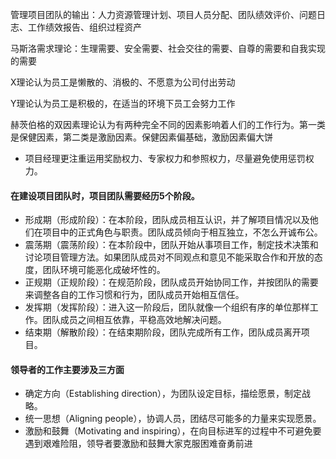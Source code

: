管理项目团队的输出：人力资源管理计划、项目人员分配、团队绩效评价、问题日志、工作绩效报告、组织过程资产

马斯洛需求理论：生理需要、安全需要、社会交往的需要、自尊的需要和自我实现的需要

X理论认为员工是懒散的、消极的、不愿意为公司付出劳动

Y理论认为员工是积极的，在适当的环境下员工会努力工作

赫茨伯格的双因素理论认为有两种完全不同的因素影响着人们的工作行为。第一类是保健因素，第二类是激励因素。保健因素偏基础，激励因素偏大饼

- 项目经理更注重运用奖励权力、专家权力和参照权力，尽量避免使用惩罚权力。



#### 在建设项目团队时，项目团队需要经历5个阶段。

- 形成期（形成阶段）：在本阶段，团队成员相互认识，并了解项目情况以及他们在项目中的正式角色与职责。团队成员倾向于相互独立，不怎么开诚布公。
- 震荡期（震荡阶段）：在本阶段中，团队开始从事项目工作，制定技术决策和讨论项目管理方法。如果团队成员对不同观点和意见不能采取合作和开放的态度，团队环境可能恶化成破坏性的。
- 正规期（正规阶段）：在规范阶段，团队成员开始协同工作，并按团队的需要来调整各自的工作习惯和行为，团队成员开始相互信任。 
- 发挥期（发挥阶段）：进入这一阶段后，团队就像一个组织有序的单位那样工作。团队成员之间相互依靠，平稳高效地解决问题。
- 结束期（解散阶段）：在结束期阶段，团队完成所有工作，团队成员离开项目。



#### 领导者的工作主要涉及三方面

- 确定方向（Establishing direction），为团队设定目标，描绘愿景，制定战略。
- 统一思想（Aligning people），协调人员，团结尽可能多的力量来实现愿景。
- 激励和鼓舞（Motivating and inspiring），在向目标进军的过程中不可避免要遇到艰难险阻，领导者要激励和鼓舞大家克服困难奋勇前进
